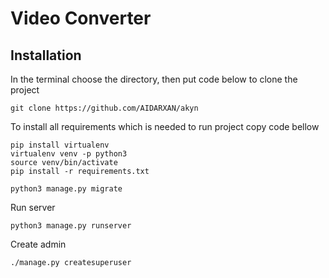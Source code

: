 Video Converter
===============

Installation
---------------

In the terminal choose the directory, then put code below to clone the project
    
    git clone https://github.com/AIDARXAN/akyn




To install all requirements which is needed to run project copy code bellow
    
    pip install virtualenv
    virtualenv venv -p python3
    source venv/bin/activate
    pip install -r requirements.txt

    python3 manage.py migrate

Run server  

    python3 manage.py runserver
    
Create admin

    ./manage.py createsuperuser 
    

